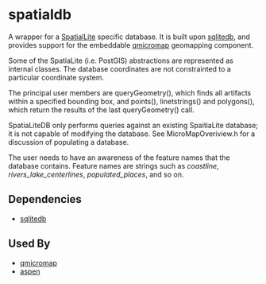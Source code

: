 # spatialdb
A wrapper for a [SpatialLite](http://www.gaia-gis.it/gaia-sins/) specific database.
It is built upon [sqlitedb](https://github.com/ncareol/sqlitedb), and provides support
for the embeddable [qmicromap](https://github.com/ncareol/qmicromap) geomapping component.

Some of the SpatiaLite (i.e. PostGIS) abstractions are represented as internal classes. 
The database coordinates are not constrainted to a particular coordinate system.

The principal user members are queryGeometry(), which finds all artifacts
within a specified bounding box, and points(), linetstrings() and
polygons(), which return the results of the last queryGeometry() call.

SpatiaLiteDB only performs queries against an existing SpaitiaLite database;
it is not capable of modifying the database. See MicroMapOveriview.h
for a discussion of populating a database.

The user needs to have an awareness of the feature names that
the database contains. Feature names are strings such as *coastline*,
*rivers_lake_centerlines*, *populated_places*, and so on.

## Dependencies
 * [sqlitedb](https://github.com/ncareol/sqlitedb)
 
## Used By
 * [qmicromap](https://github.com/ncareol/qmicromap)
 * [aspen](https://github.com/ncareol/aspen)
